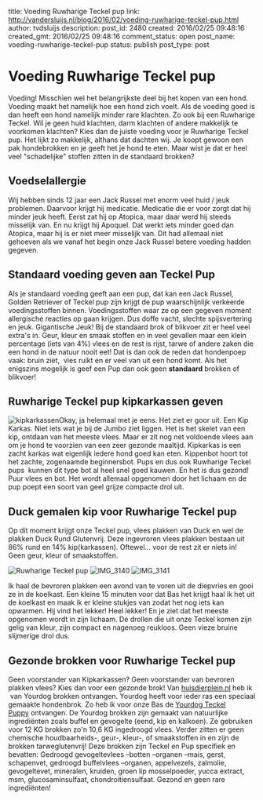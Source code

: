 title: Voeding Ruwharige Teckel pup
link: http://vandersluijs.nl/blog/2016/02/voeding-ruwharige-teckel-pup.html
author: tvdsluijs
description: 
post_id: 2480
created: 2016/02/25 09:48:16
created_gmt: 2016/02/25 09:48:16
comment_status: open
post_name: voeding-ruwharige-teckel-pup
status: publish
post_type: post

# Voeding Ruwharige Teckel pup

Voeding! Misschien wel het belangrijkste deel bij het kopen van een hond. Voeding maakt het namelijk hoe een hond zich voelt. Als de voeding goed is dan heeft een hond namelijk minder rare klachten. Zo ook bij een Ruwharige Teckel. Wil je geen huid klachten, darm klachten of andere makkelijk te voorkomen klachten? Kies dan de juiste voeding voor je Ruwharige Teckel pup. Het lijkt zo makkelijk, althans dat dachten wij. Je koopt gewoon een pak hondebrokken en je geeft het je hond te eten. Maar wist je dat er heel veel "schadelijke" stoffen zitten in de standaard brokken? 

## Voedselallergie

Wij hebben sinds 12 jaar een Jack Russel met enorm veel huid / jeuk problemen. Daarvoor krijgt hij medicatie. Medicatie die er voor zorgt dat hij minder jeuk heeft. Eerst zat hij op Atopica, maar daar werd hij steeds misselijk van. En nu krijgt hij Apoquel. Dat werkt iets minder goed dan Atopica, maar hij is er niet meer misselijk van. Dit had allemaal niet gehoeven als we vanaf het begin onze Jack Russel betere voeding hadden gegeven. 

## Standaard voeding geven aan Teckel Pup

Als je standaard voeding geeft aan een pup, dat kan een Jack Russel, Golden Retriever of Teckel pup zijn krijgt de pup waarschijnlijk verkeerde voedingsstoffen binnen. Voedingsstoffen waar ze op een gegeven moment allergische reacties op gaan krijgen. Dus doffe vacht, slechte spijsvertering en jeuk. Gigantische Jeuk! Bij de standaard brok of blikvoer zit er heel veel extra's in. Geur, kleur en smaak stoffen en in veel gevallen maar een klein percentage (iets van 4%) vlees en de rest is rijst, tarwe of andere zaken die een hond in de natuur nooit eet! Dat is dan ook de reden dat hondenpoep vaak: bruin ziet,  vies ruikt en er veel van uit een hond komt. Als het enigszins mogelijk is geef een Pup dan ook geen **standaard** brokken of blikvoer! 

## Ruwharige Teckel pup kipkarkassen geven

![kipkarkassen](/wp-content/uploads/2016/02/kipkarkassen-300x225.jpg)Okay, ja helemaal met je eens. Het ziet er goor uit. Een Kip Karkas. Niet iets wat je bij de Jumbo ziet liggen. Het is het skelet van een kip, ontdaan van het meeste vlees. Maar er zit nog net voldoende vlees aan om je hond te voorzien van een zeer gezonde maaltijd. Kipkarkas is een zacht karkas wat eigenlijk iedere hond goed kan eten. Kippenbot hoort tot het zachte, zogenaamde beginnersbot. Pups en dus ook Ruwharige Teckel pups  kunnen dit type bot al heel snel goed kauwen. En het is dus gezond! Puur vlees en bot. Het wordt allemaal opgenomen door het lichaam en de pup poept een soort van geel grijze compacte drol uit. 

## Duck gemalen kip voor Ruwharige Teckel pup

Op dit moment krijgt onze Teckel pup, vlees plakken van Duck en wel de plakken Duck Rund Glutenvrij. Deze ingevroren vlees plakken bestaan uit 86% rund en 14% kip(karkassen). Oftewel... voor de rest zit er niets in! Geen geur, kleur of smaakstoffen. 

![Ruwharige Teckel pup](/wp-content/uploads/2016/02/IMG_3142-e1456327507766-150x150.jpg) ![IMG_3140](http://vandersluijs.nl/wp-content/uploads/2016/02/IMG_3140-150x150.jpg) ![IMG_3141](http://vandersluijs.nl/wp-content/uploads/2016/02/IMG_3141-150x150.jpg)

Ik haal de bevroren plakken een avond van te voren uit de diepvries en gooi ze in de koelkast. Een kleine 15 minuten voor dat Bas het krijgt haal ik het uit de koelkast en maak ik er kleine stukjes van zodat het nog iets kan opwarmen. Hij vind het lekker! Heel lekker! En je ziet dat het meeste opgenomen wordt in zijn lichaam. De drollen die uit onze Teckel komen zijn gelig van kleur, zijn compact en nagenoeg reukloos. Geen vieze bruine slijmerige drol dus. 

## Gezonde brokken voor Ruwharige Teckel pup

Geen voorstander van Kipkarkassen? Geen voorstander van bevroren plakken vlees? Kies dan voor een gezonde brok! Van [huisdierplein.nl](http://huisdierplein.nl) heb ik  van Yourdog brokken ontvangen. Yourdog heeft voor ieder ras een speciaal gemaakte hondenbrok. Zo heb ik voor onze Bas de [Yourdog Teckel Puppy](https://ds1.nl/c/?wi=245932&si=3370&li=1161232&ws=&dl=hond%2Fdroogvoer-hond%2Fyourdog-teckel-puppy%2FG37_H7_C770_P971455%2F) ontvangen. De Yourdog brokken zijn gemaakt van natuurlijke ingrediënten zoals buffel en gevogelte (eend, kip en kalkoen). Ze gebruiken voor 12 KG brokken zo'n 10,6 KG ingedroogd vlees. Verder zitten er geen chemische houdbaarheids-, geur-, kleur-, of smaakstoffen in en zijn de brokken tarweglutenvrij! Deze brokken zijn Teckel en Pup specifiek en bevatten: Gedroogd gevogeltevlees –botten –organen –mais, gerst, schapenvet, gedroogd buffelvlees –organen, appelvezels, zalmolie, gevogeltevet, mineralen, kruiden, groen lip mosselpoeder, yucca extract, msm, glucosaminsulfaat, chondroitiensulfaat. Gezond en geen rare ingrediënten!